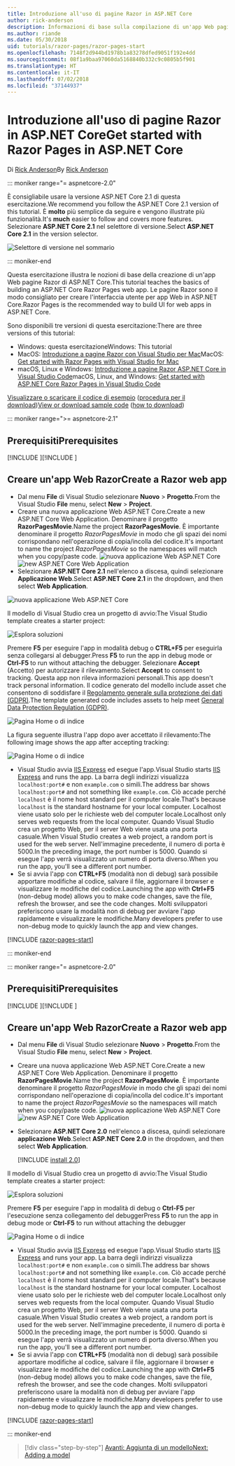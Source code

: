 ```yaml
---
title: Introduzione all'uso di pagine Razor in ASP.NET Core
author: rick-anderson
description: Informazioni di base sulla compilazione di un'app Web pagine Razor di ASP.NET Core. Pagine Razor è una funzionalità consigliata per carichi di lavoro Web in ASP.NET Core.
ms.author: riande
ms.date: 05/30/2018
uid: tutorials/razor-pages/razor-pages-start
ms.openlocfilehash: 7148f2d944bd1978b1a83278dfed9051f192e4dd
ms.sourcegitcommit: 08f1a9baa97060da5168840b332c9c0805b5f901
ms.translationtype: HT
ms.contentlocale: it-IT
ms.lasthandoff: 07/02/2018
ms.locfileid: "37144937"
---
```

# <a name="get-started-with-razor-pages-in-aspnet-core"></a><span data-ttu-id="43ace-104">Introduzione all'uso di pagine Razor in ASP.NET Core</span><span class="sxs-lookup"><span data-stu-id="43ace-104">Get started with Razor Pages in ASP.NET Core</span></span>

<span data-ttu-id="43ace-105">Di [Rick Anderson](https://twitter.com/RickAndMSFT)</span><span class="sxs-lookup"><span data-stu-id="43ace-105">By [Rick Anderson](https://twitter.com/RickAndMSFT)</span></span>

::: moniker range="= aspnetcore-2.0"

<span data-ttu-id="43ace-106">È consigliabile usare la versione ASP.NET Core 2.1 di questa esercitazione.</span><span class="sxs-lookup"><span data-stu-id="43ace-106">We recommend you follow the ASP.NET Core 2.1 version of this tutorial.</span></span> <span data-ttu-id="43ace-107">È **molto** più semplice da seguire e vengono illustrate più funzionalità.</span><span class="sxs-lookup"><span data-stu-id="43ace-107">It's **much** easier to follow and covers more features.</span></span> <span data-ttu-id="43ace-108">Selezionare **ASP.NET Core 2.1** nel selettore di versione.</span><span class="sxs-lookup"><span data-stu-id="43ace-108">Select **ASP.NET Core 2.1** in the version selector.</span></span>

![Selettore di versione nel sommario](razor-pages-start/_static/v21.png)

::: moniker-end

<span data-ttu-id="43ace-110">Questa esercitazione illustra le nozioni di base della creazione di un'app Web pagine Razor di ASP.NET Core.</span><span class="sxs-lookup"><span data-stu-id="43ace-110">This tutorial teaches the basics of building an ASP.NET Core Razor Pages web app.</span></span> <span data-ttu-id="43ace-111">Le pagine Razor sono il modo consigliato per creare l'interfaccia utente per app Web in ASP.NET Core.</span><span class="sxs-lookup"><span data-stu-id="43ace-111">Razor Pages is the recommended way to build UI for web apps in ASP.NET Core.</span></span>

<span data-ttu-id="43ace-112">Sono disponibili tre versioni di questa esercitazione:</span><span class="sxs-lookup"><span data-stu-id="43ace-112">There are three versions of this tutorial:</span></span>

* <span data-ttu-id="43ace-113">Windows: questa esercitazione</span><span class="sxs-lookup"><span data-stu-id="43ace-113">Windows: This tutorial</span></span>
* <span data-ttu-id="43ace-114">MacOS: [Introduzione a pagine Razor con Visual Studio per Mac](xref:tutorials/razor-pages-mac/razor-pages-start)</span><span class="sxs-lookup"><span data-stu-id="43ace-114">MacOS: [Get started with Razor Pages with Visual Studio for Mac](xref:tutorials/razor-pages-mac/razor-pages-start)</span></span>
* <span data-ttu-id="43ace-115">macOS, Linux e Windows: [Introduzione a pagine Razor ASP.NET Core in Visual Studio Code](xref:tutorials/razor-pages-vsc/razor-pages-start)</span><span class="sxs-lookup"><span data-stu-id="43ace-115">macOS, Linux, and Windows: [Get started with ASP.NET Core Razor Pages in Visual Studio Code](xref:tutorials/razor-pages-vsc/razor-pages-start)</span></span>

<span data-ttu-id="43ace-116">[Visualizzare o scaricare il codice di esempio](https://github.com/aspnet/Docs/tree/master/aspnetcore/tutorials/razor-pages/razor-pages-start/sample) ([procedura per il download](xref:tutorials/index#how-to-download-a-sample))</span><span class="sxs-lookup"><span data-stu-id="43ace-116">[View or download sample code](https://github.com/aspnet/Docs/tree/master/aspnetcore/tutorials/razor-pages/razor-pages-start/sample) ([how to download](xref:tutorials/index#how-to-download-a-sample))</span></span>

::: moniker range=">= aspnetcore-2.1"

## <a name="prerequisites"></a><span data-ttu-id="43ace-117">Prerequisiti</span><span class="sxs-lookup"><span data-stu-id="43ace-117">Prerequisites</span></span>

<span data-ttu-id="43ace-118">[!INCLUDE [](~/includes/net-core-prereqs-windows.md) [](~/includes/net-core-prereqs-windows.md)]</span><span class="sxs-lookup"><span data-stu-id="43ace-118">[!INCLUDE [](~/includes/net-core-prereqs-windows.md) [](~/includes/net-core-prereqs-windows.md)]</span></span>

## <a name="create-a-razor-web-app"></a><span data-ttu-id="43ace-119">Creare un'app Web Razor</span><span class="sxs-lookup"><span data-stu-id="43ace-119">Create a Razor web app</span></span>

* <span data-ttu-id="43ace-120">Dal menu **File** di Visual Studio selezionare **Nuovo** > **Progetto**.</span><span class="sxs-lookup"><span data-stu-id="43ace-120">From the Visual Studio **File** menu, select **New** > **Project**.</span></span>
* <span data-ttu-id="43ace-121">Creare una nuova applicazione Web ASP.NET Core.</span><span class="sxs-lookup"><span data-stu-id="43ace-121">Create a new ASP.NET Core Web Application.</span></span> <span data-ttu-id="43ace-122">Denominare il progetto **RazorPagesMovie**.</span><span class="sxs-lookup"><span data-stu-id="43ace-122">Name the project **RazorPagesMovie**.</span></span> <span data-ttu-id="43ace-123">È importante denominare il progetto *RazorPagesMovie* in modo che gli spazi dei nomi corrispondano nell'operazione di copia/incolla del codice.</span><span class="sxs-lookup"><span data-stu-id="43ace-123">It's important to name the project *RazorPagesMovie* so the namespaces will match when you copy/paste code.</span></span>
 <span data-ttu-id="43ace-124">![nuova applicazione Web ASP.NET Core](razor-pages-start/_static/np_2.1.png)</span><span class="sxs-lookup"><span data-stu-id="43ace-124">![new ASP.NET Core Web Application](razor-pages-start/_static/np_2.1.png)</span></span>
* <span data-ttu-id="43ace-125">Selezionare **ASP.NET Core 2.1** nell'elenco a discesa, quindi selezionare **Applicazione Web**.</span><span class="sxs-lookup"><span data-stu-id="43ace-125">Select **ASP.NET Core 2.1** in the dropdown, and then select **Web Application**.</span></span>

 ![nuova applicazione Web ASP.NET Core](razor-pages-start/_static/np_2_2.1.png)

<span data-ttu-id="43ace-127">Il modello di Visual Studio crea un progetto di avvio:</span><span class="sxs-lookup"><span data-stu-id="43ace-127">The Visual Studio template creates a starter project:</span></span>

![Esplora soluzioni](razor-pages-start/_static/se2.1.png)

<span data-ttu-id="43ace-129">Premere **F5** per eseguire l'app in modalità debug o **CTRL+F5** per eseguirla senza collegarsi al debugger.</span><span class="sxs-lookup"><span data-stu-id="43ace-129">Press **F5** to run the app in debug mode or **Ctrl-F5** to run without attaching the debugger.</span></span> <span data-ttu-id="43ace-130">Selezionare **Accept** (Accetto) per autorizzare il rilevamento.</span><span class="sxs-lookup"><span data-stu-id="43ace-130">Select **Accept** to consent to tracking.</span></span> <span data-ttu-id="43ace-131">Questa app non rileva informazioni personali.</span><span class="sxs-lookup"><span data-stu-id="43ace-131">This app doesn't track personal information.</span></span> <span data-ttu-id="43ace-132">Il codice generato del modello include asset che consentono di soddisfare il [Regolamento generale sulla protezione dei dati (GDPR)](xref:security/gdpr).</span><span class="sxs-lookup"><span data-stu-id="43ace-132">The template generated code includes assets to help meet [General Data Protection Regulation (GDPR)](xref:security/gdpr).</span></span>

![Pagina Home o di indice](razor-pages-start/_static/homeGDPR.png)

<span data-ttu-id="43ace-134">La figura seguente illustra l'app dopo aver accettato il rilevamento:</span><span class="sxs-lookup"><span data-stu-id="43ace-134">The following image shows the app after accepting tracking:</span></span>

![Pagina Home o di indice](razor-pages-start/_static/home2.1.png)

* <span data-ttu-id="43ace-136">Visual Studio avvia [IIS Express](/iis/extensions/introduction-to-iis-express/iis-express-overview) ed esegue l'app.</span><span class="sxs-lookup"><span data-stu-id="43ace-136">Visual Studio starts [IIS Express](/iis/extensions/introduction-to-iis-express/iis-express-overview) and runs the app.</span></span> <span data-ttu-id="43ace-137">La barra degli indirizzi visualizza `localhost:port#` e non `example.com` o simili.</span><span class="sxs-lookup"><span data-stu-id="43ace-137">The address bar shows `localhost:port#` and not something like `example.com`.</span></span> <span data-ttu-id="43ace-138">Ciò accade perché `localhost` è il nome host standard per il computer locale.</span><span class="sxs-lookup"><span data-stu-id="43ace-138">That's because `localhost` is the standard hostname for your local computer.</span></span> <span data-ttu-id="43ace-139">Localhost viene usato solo per le richieste web del computer locale.</span><span class="sxs-lookup"><span data-stu-id="43ace-139">Localhost only serves web requests from the local computer.</span></span> <span data-ttu-id="43ace-140">Quando Visual Studio crea un progetto Web, per il server Web viene usata una porta casuale.</span><span class="sxs-lookup"><span data-stu-id="43ace-140">When Visual Studio creates a web project, a random port is used for the web server.</span></span> <span data-ttu-id="43ace-141">Nell'immagine precedente, il numero di porta è 5000.</span><span class="sxs-lookup"><span data-stu-id="43ace-141">In the preceding image, the port number is 5000.</span></span> <span data-ttu-id="43ace-142">Quando si esegue l'app verrà visualizzato un numero di porta diverso.</span><span class="sxs-lookup"><span data-stu-id="43ace-142">When you run the app, you'll see a different port number.</span></span>
* <span data-ttu-id="43ace-143">Se si avvia l'app con **CTRL+F5** (modalità non di debug) sarà possibile apportare modifiche al codice, salvare il file, aggiornare il browser e visualizzare le modifiche del codice.</span><span class="sxs-lookup"><span data-stu-id="43ace-143">Launching the app with **Ctrl+F5** (non-debug mode) allows you to make code changes, save the file, refresh the browser, and see the code changes.</span></span> <span data-ttu-id="43ace-144">Molti sviluppatori preferiscono usare la modalità non di debug per avviare l'app rapidamente e visualizzare le modifiche.</span><span class="sxs-lookup"><span data-stu-id="43ace-144">Many developers prefer to use non-debug mode to quickly launch the app and view changes.</span></span>

[!INCLUDE [razor-pages-start](~/includes/RP/2.1/razor-pages-start.md)]

::: moniker-end

::: moniker range="= aspnetcore-2.0"

## <a name="prerequisites"></a><span data-ttu-id="43ace-145">Prerequisiti</span><span class="sxs-lookup"><span data-stu-id="43ace-145">Prerequisites</span></span>

<span data-ttu-id="43ace-146">[!INCLUDE [](~/includes/net-core-prereqs-windows.md) [](~/includes/net-core-prereqs-windows.md)]</span><span class="sxs-lookup"><span data-stu-id="43ace-146">[!INCLUDE [](~/includes/net-core-prereqs-windows.md) [](~/includes/net-core-prereqs-windows.md)]</span></span>

## <a name="create-a-razor-web-app"></a><span data-ttu-id="43ace-147">Creare un'app Web Razor</span><span class="sxs-lookup"><span data-stu-id="43ace-147">Create a Razor web app</span></span>

* <span data-ttu-id="43ace-148">Dal menu **File** di Visual Studio selezionare **Nuovo** > **Progetto**.</span><span class="sxs-lookup"><span data-stu-id="43ace-148">From the Visual Studio **File** menu, select **New** > **Project**.</span></span>
* <span data-ttu-id="43ace-149">Creare una nuova applicazione Web ASP.NET Core.</span><span class="sxs-lookup"><span data-stu-id="43ace-149">Create a new ASP.NET Core Web Application.</span></span> <span data-ttu-id="43ace-150">Denominare il progetto **RazorPagesMovie**.</span><span class="sxs-lookup"><span data-stu-id="43ace-150">Name the project **RazorPagesMovie**.</span></span> <span data-ttu-id="43ace-151">È importante denominare il progetto *RazorPagesMovie* in modo che gli spazi dei nomi corrispondano nell'operazione di copia/incolla del codice.</span><span class="sxs-lookup"><span data-stu-id="43ace-151">It's important to name the project *RazorPagesMovie* so the namespaces will match when you copy/paste code.</span></span>
  <span data-ttu-id="43ace-152">![nuova applicazione Web ASP.NET Core](../../razor-pages/index/_static/np.png)</span><span class="sxs-lookup"><span data-stu-id="43ace-152">![new ASP.NET Core Web Application](../../razor-pages/index/_static/np.png)</span></span>
* <span data-ttu-id="43ace-153">Selezionare **ASP.NET Core 2.0** nell'elenco a discesa, quindi selezionare **applicazione Web**.</span><span class="sxs-lookup"><span data-stu-id="43ace-153">Select **ASP.NET Core 2.0** in the dropdown, and then select **Web Application**.</span></span>

  [!INCLUDE [install 2.0](~/includes/dotnetcore-on-dotnetfx-vs.md)]

<span data-ttu-id="43ace-154">Il modello di Visual Studio crea un progetto di avvio:</span><span class="sxs-lookup"><span data-stu-id="43ace-154">The Visual Studio template creates a starter project:</span></span>

![Esplora soluzioni](razor-pages-start/_static/se.png)

<span data-ttu-id="43ace-156">Premere **F5** per eseguire l'app in modalità di debug o **Ctrl-F5** per l'esecuzione senza collegamento del debugger</span><span class="sxs-lookup"><span data-stu-id="43ace-156">Press **F5** to run the app in debug mode or **Ctrl-F5** to run without attaching the debugger</span></span>

![Pagina Home o di indice](razor-pages-start/_static/home.png)

* <span data-ttu-id="43ace-158">Visual Studio avvia [IIS Express](/iis/extensions/introduction-to-iis-express/iis-express-overview) ed esegue l'app.</span><span class="sxs-lookup"><span data-stu-id="43ace-158">Visual Studio starts [IIS Express](/iis/extensions/introduction-to-iis-express/iis-express-overview) and runs your app.</span></span> <span data-ttu-id="43ace-159">La barra degli indirizzi visualizza `localhost:port#` e non `example.com` o simili.</span><span class="sxs-lookup"><span data-stu-id="43ace-159">The address bar shows `localhost:port#` and not something like `example.com`.</span></span> <span data-ttu-id="43ace-160">Ciò accade perché `localhost` è il nome host standard per il computer locale.</span><span class="sxs-lookup"><span data-stu-id="43ace-160">That's because `localhost` is the standard hostname for your local computer.</span></span> <span data-ttu-id="43ace-161">Localhost viene usato solo per le richieste web del computer locale.</span><span class="sxs-lookup"><span data-stu-id="43ace-161">Localhost only serves web requests from the local computer.</span></span> <span data-ttu-id="43ace-162">Quando Visual Studio crea un progetto Web, per il server Web viene usata una porta casuale.</span><span class="sxs-lookup"><span data-stu-id="43ace-162">When Visual Studio creates a web project, a random port is used for the web server.</span></span> <span data-ttu-id="43ace-163">Nell'immagine precedente, il numero di porta è 5000.</span><span class="sxs-lookup"><span data-stu-id="43ace-163">In the preceding image, the port number is 5000.</span></span> <span data-ttu-id="43ace-164">Quando si esegue l'app verrà visualizzato un numero di porta diverso.</span><span class="sxs-lookup"><span data-stu-id="43ace-164">When you run the app, you'll see a different port number.</span></span>
* <span data-ttu-id="43ace-165">Se si avvia l'app con **CTRL+F5** (modalità non di debug) sarà possibile apportare modifiche al codice, salvare il file, aggiornare il browser e visualizzare le modifiche del codice.</span><span class="sxs-lookup"><span data-stu-id="43ace-165">Launching the app with **Ctrl+F5** (non-debug mode) allows you to make code changes, save the file, refresh the browser, and see the code changes.</span></span> <span data-ttu-id="43ace-166">Molti sviluppatori preferiscono usare la modalità non di debug per avviare l'app rapidamente e visualizzare le modifiche.</span><span class="sxs-lookup"><span data-stu-id="43ace-166">Many developers prefer to use non-debug mode to quickly launch the app and view changes.</span></span>

[!INCLUDE [razor-pages-start](~/includes/RP/razor-pages-start.md)]

::: moniker-end

> [!div class="step-by-step"]
> [<span data-ttu-id="43ace-167">Avanti: Aggiunta di un modello</span><span class="sxs-lookup"><span data-stu-id="43ace-167">Next: Adding a model</span></span>](xref:tutorials/razor-pages/model)
